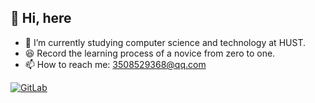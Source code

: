 ## 👋 Hi, here
- 🌱 I’m currently studying computer science and technology at HUST.
- 😆 Record the learning process of a novice from zero to one.
- 📫 How to reach me: 3508529368@qq.com
<!---
- 💥 I’m looking forward to getting acquainted with more people.
--->
<!---
- 📌 Wechat: ww000000001_
--->

 [![GitLab](https://img.shields.io/badge/-GitLab-FCA121?style=plastic&logo=gitlab)](https://blog.i-xiao.space/)










<!---
wwjjll-coder/wwjjll-coder is a ✨ special ✨ repository because its `README.md` (this file) appears on your GitHub profile.
You can click the Preview link to take a look at your changes.
--->
